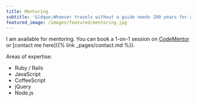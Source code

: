 ```yaml
---
title: Mentoring
subtitle: '&ldquo;Whoever travels without a guide needs 200 years for a two-day journey.&rdquo; — Rumi'
featured_image: /images/featured/mentoring.jpg
---
```

I am available for mentoring.
You can book a 1-on-1 session on [CodeMentor](https://www.codementor.io/panda_whisperer)
or [contact me here]({% link _pages/contact.md %}).

<div style="float: right;">
  <script data-codementor="panda_whisperer" data-style="badge" data-theme="dark"
          src="https://cdn.codementor.io/assets/badge.js"></script>
</div>

Areas of expertise:

* Ruby / Rails
* JavaScript
* CoffeeScript
* jQuery
* Node.js
